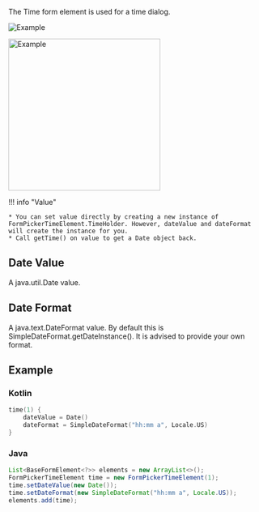 The Time form element is used for a time dialog.

![Example](../../images/Time1.PNG)

<img src="../../images/Time2.PNG" alt="Example" width="300px"/>

!!! info "Value"

    * You can set value directly by creating a new instance of FormPickerTimeElement.TimeHolder. However, dateValue and dateFormat will create the instance for you.
    * Call getTime() on value to get a Date object back.

## Date Value

A java.util.Date value.

## Date Format

A java.text.DateFormat value. By default this is SimpleDateFormat.getDateInstance(). It is advised to provide your own format.

## Example

### Kotlin

```kotlin
time(1) {
    dateValue = Date()
    dateFormat = SimpleDateFormat("hh:mm a", Locale.US)
}
```

### Java

```java
List<BaseFormElement<?>> elements = new ArrayList<>();
FormPickerTimeElement time = new FormPickerTimeElement(1);
time.setDateValue(new Date());
time.setDateFormat(new SimpleDateFormat("hh:mm a", Locale.US));
elements.add(time);
```
